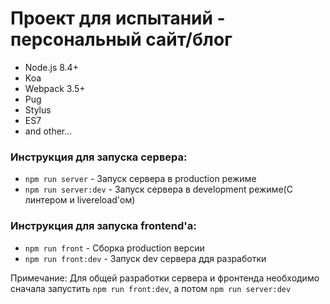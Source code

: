 # Проект для испытаний - персональный сайт/блог
- Node.js 8.4+
- Koa
- Webpack 3.5+
- Pug
- Stylus
- ES7
- and other...

### Инструкция для запуска сервера:
* `npm run server` - Запуск сервера в production режиме
* `npm run server:dev` - Запуск сервера в development режиме(C линтером и livereload'ом)

### Инструкция для запуска frontend'а:
* `npm run front` - Сборка production версии
* `npm run front:dev` - Запуск dev сервера ддя разработки

Примечание: Для общей разработки сервера и фронтенда необходимо сначала запустить `npm run front:dev`, а потом `npm run server:dev`
